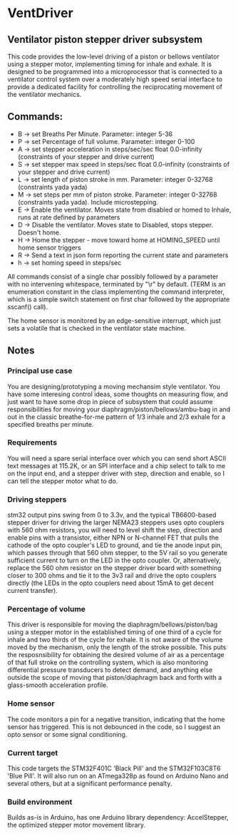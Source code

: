 # VentDriver
## Ventilator piston stepper driver subsystem
This code provides the low-level driving of a piston or bellows ventilator using a stepper motor, implementing timing for inhale and exhale.  It is designed to be programmed into a microprocessor that is connected to a ventilator control system over a moderately high speed serial interface to provide a dedicated facility for controlling the reciprocating movement of the ventilator mechanics.

## Commands:
-    B -> set Breaths Per Minute. Parameter: integer 5-36
-    P -> set Percentage of full volume. Parameter: integer 0-100
-    A -> set stepper acceleration in steps/sec/sec float 0.0-infinity (constraints of your stepper and drive current)
-    S -> set stepper max speed in steps/sec float 0.0-infinity (constraints of your stepper and drive current)
-    L -> set length of piston stroke in mm. Parameter: integer 0-32768 (constraints yada yada)
-    M -> set steps per mm of piston stroke. Parameter: integer 0-32768 (constraints yada yada). Include microstepping.
-    E -> Enable the ventilator.  Moves state from disabled or homed to Inhale, runs at rate defined by parameters
-    D -> Disable the ventilator.  Moves state to Disabled, stops stepper.  Doesn't home.
-    H -> Home the stepper - move toward home at HOMING_SPEED until home sensor triggers
-    R -> Send a text in json form reporting the current state and parameters
-    h -> set homing speed in steps/sec

All commands consist of a single char possibly followed by a parameter with no intervening whitespace, terminated by "\r" by default. (TERM is an enumeration constant in the class implementing the command interpreter, which is a simple switch statement on first char followed by the appropriate sscanf() call).

The home sensor is monitored by an edge-sensitive interrupt, which just sets a volatile that is checked in the ventilator 
state machine.

## Notes

### Principal use case
You are designing/prototyping a moving mechansim style ventilator.  You have some interesing control ideas, some thoughts on measuring flow, and just want to have some drop in piece of subsystem that could assume responsibilities for moving your diaphragm/piston/bellows/ambu-bag in and out in the classic breathe-for-me pattern of 1/3 inhale and 2/3 exhale for a specified breaths per minute.

### Requirements
You will need a spare serial interface over which you can send short ASCII text messages at 115.2K, or an SPI interface and a chip select to talk to me on the input end, and a stepper driver with step, direction and enable, so I can tell the stepper motor what to do.

### Driving steppers
stm32 output pins swing from 0 to 3.3v, and the typical TB6600-based stepper driver for driving the larger NEMA23 steppers uses opto couplers with 560 ohm resistors, you will need to level shift the step, direction and enable pins with a transistor, either NPN or N-channel FET that pulls the cathode of the opto coupler's LED to ground, and tie the anode input pin, which passes through that 560 ohm stepper, to the 5V rail so you generate sufficient current to turn on the LED in the opto coupler.  Or, alternatively, replace the 560 ohm resistor on the stepper driver board with something closer to 300 ohms and tie it to the 3v3 rail and drive the opto couplers directly (the LEDs in the opto couplers need about 15mA to get decent current transfer).

### Percentage of volume
This driver is responsible for moving the diaphragm/bellows/piston/bag using a stepper motor in the established timing of one third of a cycle for inhale and two thirds of the cycle for exhale.  It is not aware of the volume moved by the mechanism, only the length of the stroke possible.
This puts the resposnsibility for obtaining the desired volume of air as a percentage of that full stroke on the controlling system, which is also monitoring differential pressure transducers to detect demand, and anything else outside the scope of moving that piston/diaphragm back and forth with a glass-smooth acceleration profile.

### Home sensor
The code monitors a pin for a negative transition, indicating that the home sensor has triggered.  This is not debounced in the code, so I suggest an opto sensor or some signal conditioning.

### Current target
This code targets the STM32F401C 'Black Pill' and the STM32F103C8T6 'Blue Pill'.  It will also run on an ATmega328p as found on Arduino Nano and several others, but at a significant performance penalty.

### Build environment
Builds as-is in Arduino, has one Arduino library dependency: AccelStepper, the optimized stepper motor movement library.
